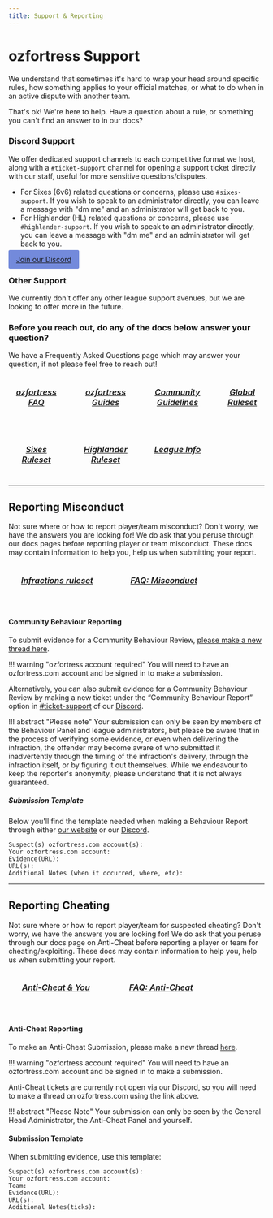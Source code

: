 ```yaml
---
title: Support & Reporting
---
```


<link rel="stylesheet" href="/stylesheets/extra.css" />

<style>
.grid-container {
  display: grid;
  column-gap: 24px;
  row-gap: 24px;
  grid-template-columns: auto auto auto auto;
  background: none;
}

.grid-item {
  background-color: var(--md-footer-bg-color);
  border: 4px solid var(--md-footer-bg-color);
  border-radius: 3px;
  padding: 0px 10px 0px 10px;
  text-align: center;
  transition: ease 0.5s;
}

.grid-item:hover {
  border: 4px solid var(--md-accent-fg-color);
  transition: ease 0.3s;
}

.grid-item:hover h5 {
  color: var(--md-accent-fg-color);
  transition: ease 0.3s;
}

.grid-item h5 {
  text-aligenter;
  color: var(--md-primary-bg-color--light);
  font-size: 16px;
  font-weight: 600;
  transition: ease 0.5s;
}

.grid-item hr {
  background-color: var(--md-primary-bg-color--light);
}

.grid-item p {
  color: var(--md-primary-bg-color);
}

.md-sidebar--primary {
  display: none;
}

h3 {
  text-transform: none;
  color: var(--md-default-fg-color--light);
}

h2 {
  text-transform: none;
  color: var(--md-default-fg-color--light);
}

.discord-btn {
  background-color: #738adb;
  border-radius: 3px;
  color: var(--md-default-fg-color);
  padding: 10px 15px 10px 15px;
  text-align: center;
  transition: ease 0.5s;
  display: inline;
  position: relative;
}

a.discord-btn {
  text-transform: none;
  color: var(--md-default-fg-color);
}

a:hover.discord-btn  {
  color: var(--md-default-fg-color);
}
</style>

# ozfortress Support
We understand that sometimes it's hard to wrap your head around specific rules, how something applies to your official matches, or what to do when in an active dispute with another team.

That's ok! We're here to help. Have a question about a rule, or something you can't find an answer to in our docs?

### Discord Support
We offer dedicated support channels to each competitive format we host, along with a `#ticket-support` channel for opening a support ticket directly with our staff, useful for more sensitive questions/disputes.

 - For Sixes (6v6) related questions or concerns, please use `#sixes-support`. If you wish to speak to an administrator directly, you can leave a message with "dm me" and an administrator will get back to you.
 - For Highlander (HL) related questions or concerns, please use `#highlander-support`. If you wish to speak to an administrator directly, you can leave a message with "dm me" and an administrator will get back to you.

<a class="discord-btn" href="https://discord.gg/7E6kC2H">Join our Discord</a>

### Other Support
We currently don't offer any other league support avenues, but we are looking to offer more in the future.

### Before you reach out, do any of the docs below answer your question?
We have a Frequently Asked Questions page which may answer your question, if not please feel free to reach out!

<div class="grid-container">
  <a href="/faq/landing">
  <div class="grid-item">
    <h5>ozfortress FAQ</h5>
  </div>
  </a>
  <a href="/guides/landing">
  <div class="grid-item">
    <h5>ozfortress Guides</h5>
  </div>
  </a>
  <a href="/rules/community_guidelines">
  <div class="grid-item">
    <h5>Community Guidelines</h5>
  </div>
  </a>
  <a href="/rules/global">
  <div class="grid-item">
    <h5>Global Ruleset</h5>
  </div>
  </a>
  <a href="/rules/sixes">
  <div class="grid-item">
    <h5>Sixes Ruleset</h5>
  </div>
  </a>
  <a href="/rules/highlander">
  <div class="grid-item">
    <h5>Highlander Ruleset</h5>
  </div>
  </a>
  <a href="/info/landing">
  <div class="grid-item">
    <h5>League Info</h5>
  </div>
  </a>
</div>

---

## Reporting Misconduct
Not sure where or how to report player/team misconduct? Don't worry, we have the answers you are looking for! We do ask that you peruse through our docs pages before reporting player or team misconduct. These docs may contain information to help you, help us when submitting your report.

<div class="grid-container">
  <a href="/rules/infractions">
  <div class="grid-item">
    <h5>Infractions ruleset</h5>
  </div>
  </a>
  <a href="/faq/misconduct">
  <div class="grid-item">
    <h5>FAQ: Misconduct</h5>
  </div>
  </a>
</div><br>

#### Community Behaviour Reporting
To submit evidence for a Community Behaviour Review, [please make a new thread here](https://ozfortress.com/forums/threads/new?topic=28).

!!! warning "ozfortress account required"
    You will need to have an ozfortress.com account and be signed in to make a submission.

Alternatively, you can also submit evidence for a Community Behaviour Review by making a new ticket under the “Community Behaviour Report” option in [#ticket-support](https://discord.com/channels/82651383144120320/963801705349271553) of our [Discord](https://discord.gg/7E6kC2H).

!!! abstract "Please note"
    Your submission can only be seen by members of the Behaviour Panel and league administrators, but please be aware that in the process of verifying some evidence, or even when delivering the infraction, the offender may become aware of who submitted it inadvertently through the timing of the infraction's delivery, through the infraction itself, or by figuring it out themselves. While we endeavour to keep the reporter's anonymity, please understand that it is not always guaranteed.

##### Submission Template
Below you'll find the template needed when making a Behaviour Report through either [our website](https://ozfortress.com/forums/threads/new?topic=28) or our [Discord](https://discord.com/channels/82651383144120320/963801705349271553).

```
Suspect(s) ozfortress.com account(s): 
Your ozfortress.com account: 
Evidence(URL): 
URL(s): 
Additional Notes (when it occurred, where, etc): 
```

---

## Reporting Cheating
Not sure where or how to report player/team for suspected cheating? Don't worry, we have the answers you are looking for! We do ask that you peruse through our docs page on Anti-Cheat before reporting a player or team for cheating/exploiting. These docs may contain information to help you, help us when submitting your report.

<div class="grid-container">
  <a href="/info/anticheat_and_you">
  <div class="grid-item">
    <h5>Anti-Cheat & You</h5>
  </div>
  </a>
  <a href="/faq/anticheat">
  <div class="grid-item">
    <h5>FAQ: Anti-Cheat</h5>
  </div>
  </a>
</div><br>

#### Anti-Cheat Reporting
To make an Anti-Cheat Submission, please make a new thread [here](https://ozfortress.com/forums/threads/new?topic=17).

!!! warning "ozfortress account required"
    You will need to have an ozfortress.com account and be signed in to make a submission.

Anti-Cheat tickets are currently not open via our Discord, so you will need to make a thread on ozfortress.com using the link above.

!!! abstract "Please Note"
    Your submission can only be seen by the General Head Administrator, the Anti-Cheat Panel and yourself.

#### Submission Template
When submitting evidence, use this template:
```
Suspect(s) ozfortress.com account(s):
Your ozfortress.com account:
Team:
Evidence(URL):
URL(s):
Additional Notes(ticks):
```